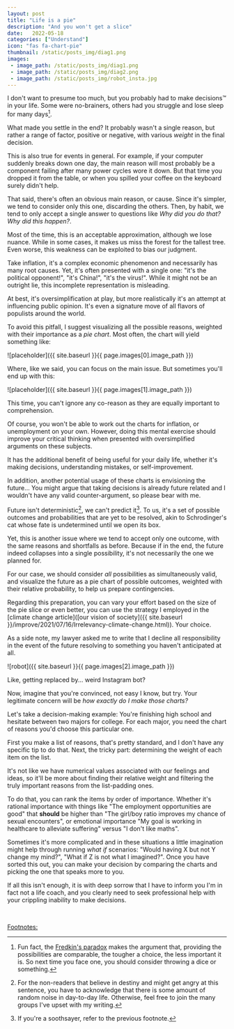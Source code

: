 ```yaml
---
layout: post
title: "Life is a pie"
description: "And you won't get a slice"
date:   2022-05-18
categories: ["Understand"]
icon: "fas fa-chart-pie"
thumbnail: /static/posts_img/diag1.png
images:
 - image_path: /static/posts_img/diag1.png
 - image_path: /static/posts_img/diag2.png
 - image_path: /static/posts_img/robot_insta.jpg
---
```


I don't want to presume too much, but you probably had to make decisions™ in your life. Some were no-brainers, others had you struggle and lose sleep for many days[^1].

What made you settle in the end? It probably wasn't a single reason, but rather a range of factor, positive or negative, with various *weight* in the final decision.

This is also true for events in general. For example, if your computer suddenly breaks down one day, the main reason will most probably be a component failing after many power cycles wore it down. But that time you dropped it from the table, or when you spilled your coffee on the keyboard surely didn't help.

That said, there's often an obvious main reason, or cause. Since it's simpler, we tend to consider only this one, discarding the others. Then, by habit, we tend to only accept a single answer to questions like *Why did you do that? Why did this happen?*.

Most of the time, this is an acceptable approximation, although we lose nuance. While in some cases, it makes us miss the forest for the tallest tree. Even worse, this weakness can be exploited to bias our judgment.

Take inflation, it's a complex economic phenomenon and necessarily has many root causes. Yet, it's often presented with a single one: "it's the political opponent!", "it's China!", "it's the virus!". While it might not be an outright lie, this incomplete representation is misleading.

At best, it's oversimplification at play, but more realistically it's an attempt at influencing public opinion. It's even a signature move of all flavors of populists around the world.

To avoid this pitfall, I suggest visualizing all the possible reasons, weighted with their importance as a *pie chart*.  Most often, the chart will yield something like:

![placeholder]({{ site.baseurl }}{{ page.images[0].image_path }})

Where, like we said, you can focus on the main issue. But sometimes you'll end up with this:

![placeholder]({{ site.baseurl }}{{ page.images[1].image_path }})

This time, you can't ignore any co-reason as they are equally important to comprehension.

Of course, you won't be able to work out the charts for inflation, or unemployment on your own. However, doing this mental exercise should improve your critical thinking when presented with oversimplified arguments on these subjects.

It has the additional benefit of being useful for your daily life, whether it's making decisions, understanding mistakes, or self-improvement.

In addition, another potential usage of these charts is envisioning the future... You might argue that taking decisions is already future related and I wouldn't have any valid counter-argument, so please bear with me.

Future isn't deterministic[^2], we can't predict it[^3]. To us, it's a set of possible outcomes and probabilities that are yet to be resolved, akin to Schrodinger's cat whose fate is undetermined until we open its box.

Yet, this is another issue where we tend to accept only one outcome, with the same reasons and shortfalls as before. Because if in the end, the future indeed collapses into a single possibility, it's not necessarily the one we planned for.

For our case, we should consider *all* possibilities as simultaneously valid, and visualize the future as a pie chart of possible outcomes, weighted with their relative probability, to help us prepare contingencies.

Regarding this preparation, you can vary your effort based on the size of the pie slice or even better, you can use the strategy I employed in the [climate change article]([our vision of society]({{ site.baseurl }}/improve/2021/07/16/Irrelevancy-climate-change.html)). Your choice.

As a side note, my lawyer asked me to write that I decline all responsibility in the event of the future resolving to something you haven't anticipated at all.

![robot]({{ site.baseurl }}{{ page.images[2].image_path }})
<p class="legend">Like, getting replaced by... weird Instagram bot?</p>

Now, imagine that you're convinced, not easy I know, but try. Your legitimate concern will be *how exactly do I make those charts?*

Let's take a decision-making example: You're finishing high school and hesitate between two majors for college. For each major, you need the chart of reasons you'd choose this particular one.

First you make a list of reasons, that's pretty standard, and I don't have any specific tip to do that. Next, the tricky part: determining the weight of each item on the list.

It's not like we have numerical values associated with our feelings and ideas, so it'll be more about finding their relative weight and filtering the truly important reasons from the list-padding ones.

To do that, you can rank the items by order of importance. Whether it's rational importance with things like "The employment opportunities are good" that **should** be higher than "The girl/boy ratio improves my chance of sexual encounters", or emotional importance "My goal is working in healthcare to alleviate suffering" versus "I don't like maths".

Sometimes it's more complicated and in these situations a little imagination might help through running *what if* scenarios: "Would having X but not Y change my mind?", "What if Z is not what I imagined?". Once you have sorted this out, you can make your decision by comparing the charts and picking the one that speaks more to you.

If all this isn't enough, it is with deep sorrow that I have to inform you I'm in fact not a life coach, and you clearly need to seek professional help with your crippling inability to make decisions.

<br>

<u>Footnotes:</u>

[^1]: Fun fact, the [Fredkin's paradox](https://en.wikipedia.org/wiki/Fredkin%27s_paradox) makes the argument that, providing the possibilities are comparable, the tougher a choice, the less important it is. So next time you face one, you should consider throwing a dice or something.

[^2]: For the non-readers that believe in destiny and might get angry at this sentence, you have to acknowledge that there is some amount of random noise in day-to-day life. Otherwise, feel free to join the many groups I've upset with my writing.

[^3]: If you're a soothsayer, refer to the previous footnote.